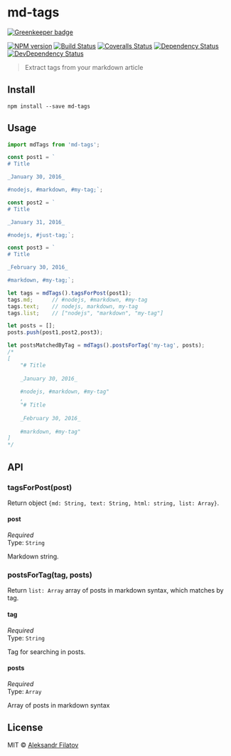 # md-tags

[![Greenkeeper badge](https://badges.greenkeeper.io/greybax/md-tags.svg)](https://greenkeeper.io/)

[![NPM version][npm-image]][npm-url]
[![Build Status][travis-image]][travis-url]
[![Coveralls Status][coveralls-image]][coveralls-url]
[![Dependency Status][depstat-image]][depstat-url]
[![DevDependency Status][depstat-dev-image]][depstat-dev-url]

> Extract tags from your markdown article

## Install

    npm install --save md-tags

## Usage

```js
import mdTags from 'md-tags';

const post1 = `
# Title

_January 30, 2016_

#nodejs, #markdown, #my-tag;`;

const post2 = `
# Title

_January 31, 2016_

#nodejs, #just-tag;`;

const post3 = `
# Title

_February 30, 2016_

#markdown, #my-tag;`;

let tags = mdTags().tagsForPost(post1);
tags.md;      // #nodejs, #markdown, #my-tag
tags.text;    // nodejs, markdown, my-tag
tags.list;    // ["nodejs", "markdown", "my-tag"]

let posts = [];
posts.push(post1,post2,post3);

let postsMatchedByTag = mdTags().postsForTag('my-tag', posts);
/*
[
    "# Title
    
    _January 30, 2016_
    
    #nodejs, #markdown, #my-tag"
    ,
    "# Title
    
    _February 30, 2016_
    
    #markdown, #my-tag"
]
*/

```

## API

### tagsForPost(post)

Return object `{md: String, text: String, html: string, list: Array}`.

#### post

*Required*  
Type: `String`

Markdown string.

### postsForTag(tag, posts)

Return `list: Array` array of posts in markdown syntax, which matches by tag.

#### tag

*Required*  
Type: `String`

Tag for searching in posts.

#### posts

*Required*  
Type: `Array`

Array of posts in markdown syntax

## License

MIT © [Aleksandr Filatov](https://alfilatov.com/)

[npm-url]: https://npmjs.org/package/md-tags
[npm-image]: https://img.shields.io/npm/v/md-tags.svg?style=flat-square

[travis-url]: https://travis-ci.org/greybax/md-tags
[travis-image]: https://img.shields.io/travis/greybax/md-tags/master.svg?style=flat-square

[coveralls-url]: https://coveralls.io/r/greybax/md-tags
[coveralls-image]: https://img.shields.io/coveralls/greybax/md-tags/master.svg?style=flat-square

[depstat-url]: https://david-dm.org/greybax/md-tags
[depstat-image]: https://david-dm.org/greybax/md-tags.svg?style=flat-square

[depstat-dev-url]: https://david-dm.org/greybax/md-tags
[depstat-dev-image]: https://david-dm.org/greybax/md-tags/dev-status.svg?style=flat-square